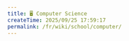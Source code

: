```yaml
---
title: 🖥️ Computer Science
createTime: 2025/09/25 17:59:17
permalink: /fr/wiki/school/computer/
---
```

